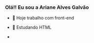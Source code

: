 ### Olá!! Eu sou a Ariane Alves Galvão


- 🔭 Hoje trabalho com front-end
- 🌱 Estudando HTML

- <div>
  <a href-"https://beacons.ai/ariglvs">
  
</div>
